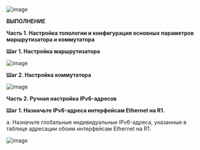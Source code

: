 ![image](https://github.com/user-attachments/assets/72be1e13-1dc1-4f4d-b10a-6dbe60a9aaa4)


**ВЫПОЛНЕНИЕ**

**Часть 1. Настройка топологии и конфигурация основных параметров маршрутизатора и коммутатора**

**Шаг 1. Настройка маршрутизатора**

![image](https://github.com/user-attachments/assets/171fdcad-8db1-426f-a5f1-14f4ce027870)


**Шаг 2. Настройка коммутатора**

![image](https://github.com/user-attachments/assets/5ec67528-df98-4f78-8a42-0c55e14c38e3)


**Часть 2. Ручная настройка IPv6-адресов**

**Шаг 1. Назначьте IPv6-адреса интерфейсам Ethernet на R1.**

a.	Назначьте глобальные индивидуальные IPv6-адреса, указанные в таблице адресации обоим интерфейсам Ethernet на R1.

![image](https://github.com/user-attachments/assets/615fb146-b8dc-410d-aefb-3fb5d185fd7e)






